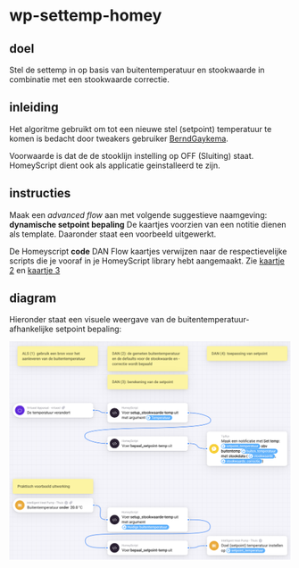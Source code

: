 # wp-settemp-homey

## doel

Stel de settemp in op basis van buitentemperatuur en stookwaarde in combinatie met een stookwaarde correctie.

## inleiding

Het algoritme gebruikt om tot een nieuwe stel (setpoint) temperatuur te komen is bedacht door tweakers gebruiker [BerndGaykema](https://gathering.tweakers.net/forum/view_message/80573882).

Voorwaarde is dat de de stooklijn instelling op OFF (Sluiting) staat.
HomeyScript dient ook als applicatie geinstalleerd te zijn.

## instructies

Maak een *advanced flow* aan met volgende suggestieve naamgeving: **dynamische setpoint bepaling**
De kaartjes voorzien van een notitie dienen als template. Daaronder staat een voorbeeld uitgewerkt.

De Homeyscript **code** DAN Flow kaartjes verwijzen naar de respectievelijke scripts die je vooraf in je HomeyScript library hebt aangemaakt. Zie [kaartje 2](./setup_stookwaarde-temp.js) en [kaartje 3](./bepaal_setpoint-temp.js)

## diagram

Hieronder staat een visuele weergave van de buitentemperatuur-afhankelijke setpoint bepaling:

![Buitentemperatuur afhankelijke setpoint bepaling](./buitentemperatuur%20afhankelijke%20setpoint%20bepaling%20.png)
